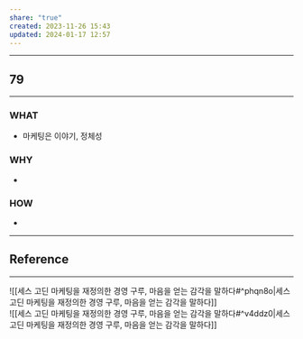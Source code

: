 ```yaml
---
share: "true"
created: 2023-11-26 15:43
updated: 2024-01-17 12:57
---
```


---
## 79
---
### WHAT
- 마케팅은 이야기, 정체성
### WHY
- 
### HOW
- 
---


## Reference
---
![[세스 고딘  마케팅을 재정의한 경영 구루, 마음을 얻는 감각을 말하다#^phqn8o|세스 고딘  마케팅을 재정의한 경영 구루, 마음을 얻는 감각을 말하다]]  
![[세스 고딘  마케팅을 재정의한 경영 구루, 마음을 얻는 감각을 말하다#^v4ddz0|세스 고딘  마케팅을 재정의한 경영 구루, 마음을 얻는 감각을 말하다]]
